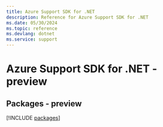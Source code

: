 ```yaml
---
title: Azure Support SDK for .NET
description: Reference for Azure Support SDK for .NET
ms.date: 05/30/2024
ms.topic: reference
ms.devlang: dotnet
ms.service: support
---
```

# Azure Support SDK for .NET - preview
## Packages - preview
[!INCLUDE [packages](support-index.md)]